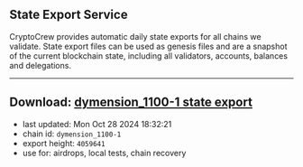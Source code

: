 ## State Export Service
CryptoCrew provides automatic daily state exports for all chains we validate. State export files can be used as genesis files and are a snapshot of the current blockchain state, including all validators, accounts, balances and delegations.

---
**Download: [dymension_1100-1 state export](https://dl-eu2.ccvalidators.com/SERVICE/dymension/dymension_1100-1_export_4059641.json)**
---

- last updated: Mon Oct 28 2024 18:32:21
- chain id: `dymension_1100-1`
- export height: `4059641`
- use for: airdrops, local tests, chain recovery
